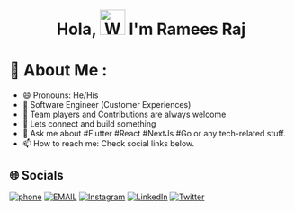 <h1 align="center"> Hola, <img src="https://raw.githubusercontent.com/nixin72/nixin72/master/wave.gif" 
         alt="Waving hand animated gif"
         height="45"
         width="45" /> I'm Ramees Raj</h1>

# 💫 About Me :
- 😄 Pronouns: He/His
- 🔭 Software Engineer (Customer Experiences)
- 🌱 Team players and Contributions are always welcome
- 👯 Lets connect and build something
- 💬 Ask me about #Flutter #React #NextJs #Go or any tech-related stuff.
- 📫 How to reach me: Check social links below.

## 🌐 Socials
[![phone](https://img.shields.io/badge/-+919567529811-1DA1F2?style=for-the-badge&logo=Julia&logoColor=white)](tel:9567529811) [![EMAIL](https://img.shields.io/badge/-EMAIL-D14836?style=for-the-badge&logo=Mail.Ru&logoColor=white)](mailto:rameesraj534@gmail.com) [![Instagram](https://img.shields.io/badge/Instagram-E4405F?style=for-the-badge&logo=instagram&logoColor=white)](https://instagram.com/rameeesx) [![LinkedIn](https://img.shields.io/badge/LinkedIn-0077B5?style=for-the-badge&logo=linkedin&logoColor=white)](https://linkedin.com/in/rameesraj) [![Twitter](https://img.shields.io/twitter/follow/rameeesx?logo=Twitter&style=for-the-badge)](https://twitter.com/rameeesx)

<!-- ## 💻 Tech Stack
![Dart](https://img.shields.io/badge/dart-%230175C2.svg?style=for-the-badge&logo=dart&logoColor=white) ![Java](https://img.shields.io/badge/java-%23ED8B00.svg?style=for-the-badge&logo=java&logoColor=white) ![JavaScript](https://img.shields.io/badge/javascript-%23323330.svg?style=for-the-badge&logo=javascript&logoColor=%23F7DF1E) ![Python](https://img.shields.io/badge/python-3670A0?style=for-the-badge&logo=python&logoColor=ffdd54) ![AWS](https://img.shields.io/badge/AWS-%23FF9900.svg?style=for-the-badge&logo=amazon-aws&logoColor=white) ![Firebase](https://img.shields.io/badge/firebase-%23039BE5.svg?style=for-the-badge&logo=firebase) ![Heroku](https://img.shields.io/badge/heroku-%23430098.svg?style=for-the-badge&logo=heroku&logoColor=white) ![Google Cloud](https://img.shields.io/badge/Google%20Cloud-%234285F4.svg?style=for-the-badge&logo=google-cloud&logoColor=white) ![Flutter](https://img.shields.io/badge/Flutter-%2302569B.svg?style=for-the-badge&logo=Flutter&logoColor=white) ![SQLite](https://img.shields.io/badge/sqlite-%2307405e.svg?style=for-the-badge&logo=sqlite&logoColor=white) ![Figma](https://img.shields.io/badge/figma-%23F24E1E.svg?style=for-the-badge&logo=figma&logoColor=white) ![Gradle](https://img.shields.io/badge/Gradle-02303A.svg?style=for-the-badge&logo=Gradle&logoColor=white) ![Postman](https://img.shields.io/badge/Postman-FF6C37?style=for-the-badge&logo=postman&logoColor=white) ![Swagger](https://img.shields.io/badge/-Swagger-%23Clojure?style=for-the-badge&logo=swagger&logoColor=white) -->

<!-- ## 💳 Github Profile Summary Card
<p align="center">
  <img src="https://github-profile-summary-cards.vercel.app/api/cards/profile-details?username=rmzrj&theme=vue"/>
</p> -->

<!-- ## 📟 GitHub Stats
<p align="center">
	<img width="48%" src="https://github-readme-stats.vercel.app/api?username=rmzrj&show_icons=true&theme=vue" />
  <img src="https://github-readme-stats.vercel.app/api/top-langs?username=rmzrj&show_icons=true&locale=en&layout=compact&theme=vue" alt="rmzrj" /></p>
</p> -->

<!-- ### ✍️Random Dev Quote
![](https://quotes-github-readme.vercel.app/api?type=horizontal&theme=vue)  -->



